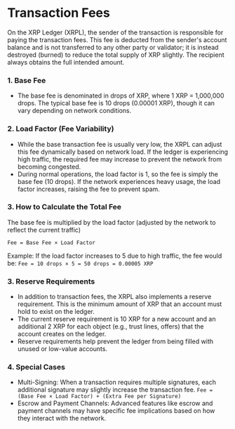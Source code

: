 # Transaction Fees

On the XRP Ledger (XRPL), the sender of the transaction is responsible for paying the transaction fees. This fee is deducted from the sender's account balance and is not transferred to any other party or validator; it is instead destroyed (burned) to reduce the total supply of XRP slightly. The recipient always obtains the full intended amount.

### 1. Base Fee
- The base fee is denominated in drops of XRP, where 1 XRP = 1,000,000 drops. The typical base fee is 10 drops (0.00001 XRP), though it can vary depending on network conditions.


### 2. Load Factor (Fee Variability)
- While the base transaction fee is usually very low, the XRPL can adjust this fee dynamically based on network load. If the ledger is experiencing high traffic, the required fee may increase to prevent the network from becoming congested.
- During normal operations, the load factor is 1, so the fee is simply the base fee (10 drops). If the network experiences heavy usage, the load factor increases, raising the fee to prevent spam.

### 3. How to Calculate the Total Fee

The base fee is multiplied by the load factor (adjusted by the network to reflect the current traffic) 

`Fee = Base Fee × Load Factor`

Example: If the load factor increases to 5 due to high traffic, the fee would be:
`Fee = 10 drops × 5 = 50 drops = 0.00005 XRP`

### 3. Reserve Requirements
- In addition to transaction fees, the XRPL also implements a reserve requirement. This is the minimum amount of XRP that an account must hold to exist on the ledger.
- The current reserve requirement is 10 XRP for a new account and an additional 2 XRP for each object (e.g., trust lines, offers) that the account creates on the ledger.
- Reserve requirements help prevent the ledger from being filled with unused or low-value accounts.

### 4. Special Cases
- Multi-Signing: When a transaction requires multiple signatures, each additional signature may slightly increase the transaction fee.
  `Fee = (Base Fee × Load Factor) + (Extra Fee per Signature)`
- Escrow and Payment Channels: Advanced features like escrow and payment channels may have specific fee implications based on how they interact with   the network.
